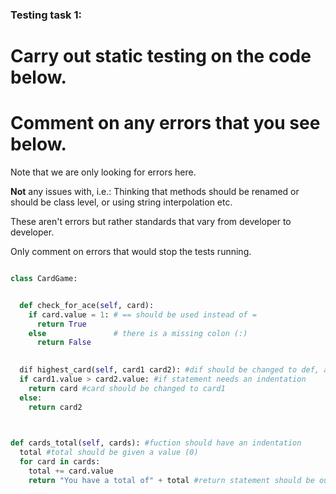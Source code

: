 ### Testing task 1:

# Carry out static testing on the code below.
# Comment on any errors that you see below.

Note that we are only looking for errors here.

**Not** any issues with, i.e.: 
Thinking that methods should be renamed or should be class level, or using string interpolation etc. 

These aren't errors but rather standards that vary from developer to developer. 

Only comment on errors that would stop the tests running.

```python

class CardGame:


  def check_for_ace(self, card):
    if card.value = 1: # == should be used instead of =
      return True
    else               # there is a missing colon (:)
      return False
   

  dif highest_card(self, card1 card2): #dif should be changed to def, and a comma should be added between card1 and card2
  if card1.value > card2.value: #if statement needs an indentation
    return card #card should be changed to card1
  else:
    return card2
  


def cards_total(self, cards): #fuction should have an indentation
  total #total should be given a value (0)
  for card in cards:
    total += card.value
    return "You have a total of" + total #return statement should be outside the loop, and it should be written f"You have a total of {total}"
  
```
